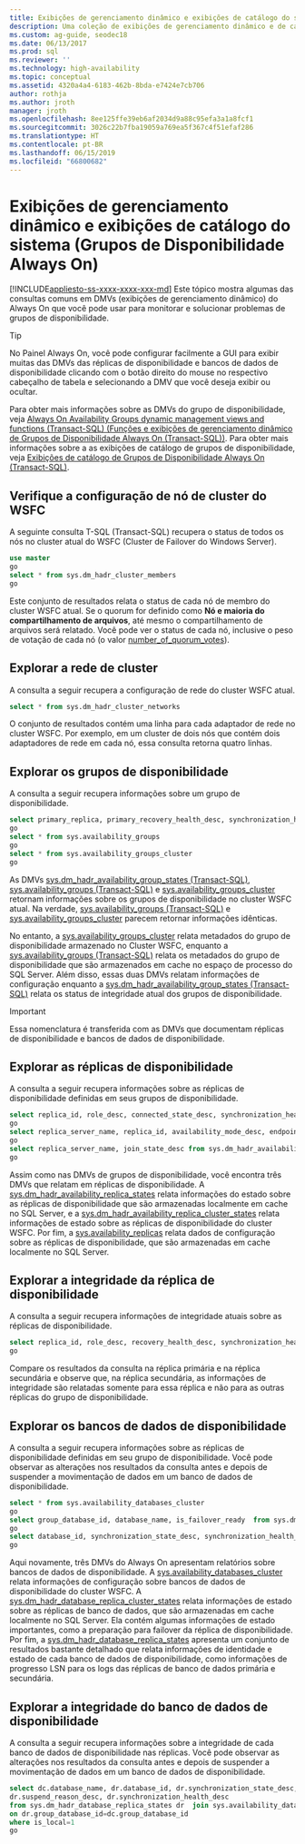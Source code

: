 ```yaml
---
title: Exibições de gerenciamento dinâmico e exibições de catálogo do sistema de grupos de disponibilidade
description: Uma coleção de exibições de gerenciamento dinâmico e de catálogo que pode ajudá-lo a monitorar e diagnosticar a integridade de um Grupo de Disponibilidade AlwaysOn.
ms.custom: ag-guide, seodec18
ms.date: 06/13/2017
ms.prod: sql
ms.reviewer: ''
ms.technology: high-availability
ms.topic: conceptual
ms.assetid: 4320a4a4-6183-462b-8bda-e7424e7cb706
author: rothja
ms.author: jroth
manager: jroth
ms.openlocfilehash: 8ee125ffe39eb6af2034d9a88c95efa3a1a8fcf1
ms.sourcegitcommit: 3026c22b7fba19059a769ea5f367c4f51efaf286
ms.translationtype: HT
ms.contentlocale: pt-BR
ms.lasthandoff: 06/15/2019
ms.locfileid: "66800682"
---
```

# <a name="dynamic-management-views-and-system-catalog-views-always-on-availability-groups"></a>Exibições de gerenciamento dinâmico e exibições de catálogo do sistema (Grupos de Disponibilidade Always On)
[!INCLUDE[appliesto-ss-xxxx-xxxx-xxx-md](../../../includes/appliesto-ss-xxxx-xxxx-xxx-md.md)]
  Este tópico mostra algumas das consultas comuns em DMVs (exibições de gerenciamento dinâmico) do Always On que você pode usar para monitorar e solucionar problemas de grupos de disponibilidade.  
  
> [!TIP]  
>  No Painel Always On, você pode configurar facilmente a GUI para exibir muitas das DMVs das réplicas de disponibilidade e bancos de dados de disponibilidade clicando com o botão direito do mouse no respectivo cabeçalho de tabela e selecionando a DMV que você deseja exibir ou ocultar.  
  
 Para obter mais informações sobre as DMVs do grupo de disponibilidade, veja [Always On Availability Groups dynamic management views and functions &#40;Transact-SQL&#41; (Funções e exibições de gerenciamento dinâmico de Grupos de Disponibilidade Always On &#40;Transact-SQL&#41;)](~/relational-databases/system-dynamic-management-views/always-on-availability-groups-dynamic-management-views-functions.md). Para obter mais informações sobre a as exibições de catálogo de grupos de disponibilidade, veja [Exibições de catálogo de Grupos de Disponibilidade Always On &#40;Transact-SQL&#41;](~/relational-databases/system-catalog-views/always-on-availability-groups-catalog-views-transact-sql.md).  
  
## <a name="check-the-wsfc-cluster-node-configuration"></a>Verifique a configuração de nó de cluster do WSFC  
 A seguinte consulta T-SQL (Transact-SQL) recupera o status de todos os nós no cluster atual do WSFC (Cluster de Failover do Windows Server).  
  
```sql  
use master  
go  
select * from sys.dm_hadr_cluster_members  
go  
```  
  
 Este conjunto de resultados relata o status de cada nó de membro do cluster WSFC atual. Se o quorum for definido como **Nó e maioria do compartilhamento de arquivos**, até mesmo o compartilhamento de arquivos será relatado. Você pode ver o status de cada nó, inclusive o peso de votação de cada nó (o valor [number_of_quorum_votes](~/relational-databases/system-dynamic-management-views/sys-dm-hadr-cluster-members-transact-sql.md)).  
  
## <a name="explore-the-cluster-network"></a>Explorar a rede de cluster  
 A consulta a seguir recupera a configuração de rede do cluster WSFC atual.  
  
```sql  
select * from sys.dm_hadr_cluster_networks  
```  
  
 O conjunto de resultados contém uma linha para cada adaptador de rede no cluster WSFC. Por exemplo, em um cluster de dois nós que contém dois adaptadores de rede em cada nó, essa consulta retorna quatro linhas.  
  
## <a name="explore-the-availability-groups"></a>Explorar os grupos de disponibilidade  
 A consulta a seguir recupera informações sobre um grupo de disponibilidade.  
  
```sql  
select primary_replica, primary_recovery_health_desc, synchronization_health_desc from sys.dm_hadr_availability_group_states  
go  
select * from sys.availability_groups  
go  
select * from sys.availability_groups_cluster  
go  
```  
  
 As DMVs [sys.dm_hadr_availability_group_states &#40;Transact-SQL&#41;](~/relational-databases/system-dynamic-management-views/sys-dm-hadr-availability-group-states-transact-sql.md), [sys.availability_groups &#40;Transact-SQL&#41;](~/relational-databases/system-catalog-views/sys-availability-groups-transact-sql.md) e [sys.availability_groups_cluster](~/relational-databases/system-catalog-views/sys-availability-groups-cluster-transact-sql.md) retornam informações sobre os grupos de disponibilidade no cluster WSFC atual. Na verdade, [sys.availability_groups &#40;Transact-SQL&#41;](~/relational-databases/system-catalog-views/sys-availability-groups-transact-sql.md) e [sys.availability_groups_cluster](~/relational-databases/system-catalog-views/sys-availability-groups-cluster-transact-sql.md) parecem retornar informações idênticas.  
  
 No entanto, a [sys.availability_groups_cluster](~/relational-databases/system-catalog-views/sys-availability-groups-cluster-transact-sql.md) relata metadados do grupo de disponibilidade armazenado no Cluster WSFC, enquanto a [sys.availability_groups &#40;Transact-SQL&#41;](~/relational-databases/system-catalog-views/sys-availability-groups-transact-sql.md) relata os metadados do grupo de disponibilidade que são armazenados em cache no espaço de processo do SQL Server. Além disso, essas duas DMVs relatam informações de configuração enquanto a [sys.dm_hadr_availability_group_states &#40;Transact-SQL&#41;](~/relational-databases/system-dynamic-management-views/sys-dm-hadr-availability-group-states-transact-sql.md) relata os status de integridade atual dos grupos de disponibilidade.  
  
> [!IMPORTANT]  
>  Essa nomenclatura é transferida com as DMVs que documentam réplicas de disponibilidade e bancos de dados de disponibilidade.  
  
## <a name="explore-the-availability-replicas"></a>Explorar as réplicas de disponibilidade  
 A consulta a seguir recupera informações sobre as réplicas de disponibilidade definidas em seus grupos de disponibilidade.  
  
```sql  
select replica_id, role_desc, connected_state_desc, synchronization_health_desc from sys.dm_hadr_availability_replica_states  
go  
select replica_server_name, replica_id, availability_mode_desc, endpoint_url from sys.availability_replicas  
go  
select replica_server_name, join_state_desc from sys.dm_hadr_availability_replica_cluster_states  
go  
```  
  
 Assim como nas DMVs de grupos de disponibilidade, você encontra três DMVs que relatam em réplicas de disponibilidade. A [sys.dm_hadr_availability_replica_states](~/relational-databases/system-dynamic-management-views/sys-dm-hadr-availability-replica-states-transact-sql.md) relata informações do estado sobre as réplicas de disponibilidade que são armazenadas localmente em cache no SQL Server, e a [sys.dm_hadr_availability_replica_cluster_states](~/relational-databases/system-dynamic-management-views/sys-dm-hadr-availability-replica-cluster-states-transact-sql.md) relata informações de estado sobre as réplicas de disponibilidade do cluster WSFC. Por fim, a [sys.availability_replicas](~/relational-databases/system-dynamic-management-views/sys-dm-hadr-availability-replica-cluster-states-transact-sql.md) relata dados de configuração sobre as réplicas de disponibilidade, que são armazenadas em cache localmente no SQL Server.  
  
## <a name="explore-availability-replica-health"></a>Explorar a integridade da réplica de disponibilidade  
 A consulta a seguir recupera informações de integridade atuais sobre as réplicas de disponibilidade.  
  
```sql  
select replica_id, role_desc, recovery_health_desc, synchronization_health_desc from sys.dm_hadr_availability_replica_states  
go  
```  
  
 Compare os resultados da consulta na réplica primária e na réplica secundária e observe que, na réplica secundária, as informações de integridade são relatadas somente para essa réplica e não para as outras réplicas do grupo de disponibilidade.  
  
## <a name="explore-the-availability-databases"></a>Explorar os bancos de dados de disponibilidade  
 A consulta a seguir recupera informações sobre as réplicas de disponibilidade definidas em seu grupo de disponibilidade. Você pode observar as alterações nos resultados da consulta antes e depois de suspender a movimentação de dados em um banco de dados de disponibilidade.  
  
```sql
select * from sys.availability_databases_cluster  
go  
select group_database_id, database_name, is_failover_ready  from sys.dm_hadr_database_replica_cluster_states  
go  
select database_id, synchronization_state_desc, synchronization_health_desc, last_hardened_lsn, redo_queue_size, log_send_queue_size from sys.dm_hadr_database_replica_states  
go  
```  
  
 Aqui novamente, três DMVs do Always On apresentam relatórios sobre bancos de dados de disponibilidade. A [sys.availability_databases_cluster](~/relational-databases/system-catalog-views/sys-availability-databases-cluster-transact-sql.md) relata informações de configuração sobre bancos de dados de disponibilidade do cluster WSFC. A [sys.dm_hadr_database_replica_cluster_states](~/relational-databases/system-dynamic-management-views/sys-dm-hadr-database-replica-cluster-states-transact-sql.md) relata informações de estado sobre as réplicas de banco de dados, que são armazenadas em cache localmente no SQL Server. Ela contém algumas informações de estado importantes, como a preparação para failover da réplica de disponibilidade. Por fim, a [sys.dm_hadr_database_replica_states](~/relational-databases/system-dynamic-management-views/sys-dm-hadr-database-replica-states-transact-sql.md) apresenta um conjunto de resultados bastante detalhado que relata informações de identidade e estado de cada banco de dados de disponibilidade, como informações de progresso LSN para os logs das réplicas de banco de dados primária e secundária.  
  
## <a name="explore-availability-database-health"></a>Explorar a integridade do banco de dados de disponibilidade  
 A consulta a seguir recupera informações sobre a integridade de cada banco de dados de disponibilidade nas réplicas. Você pode observar as alterações nos resultados da consulta antes e depois de suspender a movimentação de dados em um banco de dados de disponibilidade.  
  
```sql  
select dc.database_name, dr.database_id, dr.synchronization_state_desc,   
dr.suspend_reason_desc, dr.synchronization_health_desc  
from sys.dm_hadr_database_replica_states dr  join sys.availability_databases_cluster dc  
on dr.group_database_id=dc.group_database_id   
where is_local=1  
go  
```  
  
  
